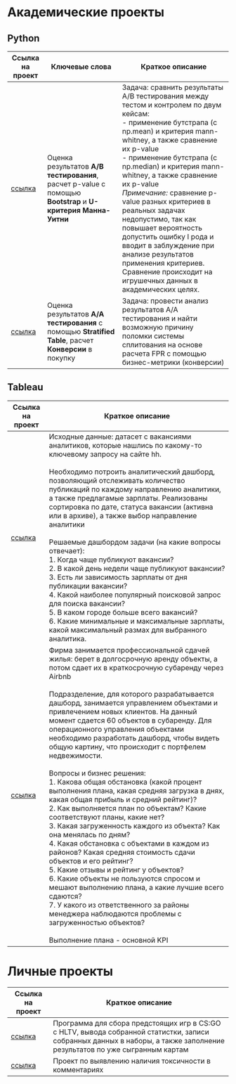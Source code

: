 # Академические проекты
## Python
Ссылка на проект | Ключевые слова | Краткое описание
--- | --- | ---
[ссылка](https://github.com/Kereat/Projects/tree/main/AB_test) | Оценка результатов **A/B тестирования**, расчет p-value с помощью **Bootstrap** и **U-критерия Манна-Уитни** | Задача: сравнить результаты A/B тестирования между тестом и контролем по двум кейсам: <br> - применение бутстрапа (с np.mean) и критерия mann-whitney, а также сравнение их p-value <br> - применение бутстрапа (с np.median) и критерия mann-whitney, а также сравнение их p-value <br> *Примечание:* сравнение p-value разных критериев в реальных задачах недопустимо, так как повышает вероятность допустить ошибку I рода и вводит в заблуждение при анализе результатов применения критериев. Сравнение происходит на игрушечных данных в академических целях.
[ссылка](https://github.com/Kereat/Projects/tree/main/AA_test) |  Оценка результатов **A/A тестирования** с помощью **Stratified Table**, расчет **Конверсии** в покупку | Задача: провести анализ результатов A/A тестирования и найти возможную причину поломки системы сплитования на основе расчета FPR с помощью бизнес-метрики (конверсии)

## Tableau
Ссылка на проект | Краткое описание
--- | ---
[ссылка](https://public.tableau.com/app/profile/chikunov.nikita/viz/Karpov_Practice2/WeeklyPublicationOverview) | Исходные данные: датасет с вакансиями аналитиков, которые нашлись по какому-то ключевому запросу на сайте hh. <br><br> Необходимо потроить аналитический дашборд, позволяющий отслеживать количество публикаций по каждому направлению аналитики, а также предлагамые зарплаты. Реализованы сортировка по дате, статуса вакансии (активна или в архиве), а также выбор направление аналитики <br><br> Решаемые дашбордом задачи (на какие вопросы отвечает): <br> 1. Когда чаще публикуют вакансии? <br> 2. В какой день недели чаще публикуют вакансии? <br> 3. Есть ли зависимость зарплаты от дня публикации вакансии? <br> 4. Какой наиболее популярный поисковой запрос для поиска вакансии? <br> 5. В каком городе больше всего вакансий? <br> 6. Какие минимальные и максимальные зарплаты, какой максимальный размах для выбранного аналитика. 
[ссылка](https://public.tableau.com/app/profile/chikunov.nikita/viz/Karpov_Practice3/sheet13) | Фирма занимается профессиональной сдачей жилья: берет в долгосрочную аренду объекты, а потом сдает их в краткосрочную субаренду через Airbnb <br><br> Подразделение, для которого разрабатывается дашборд, занимается управлением объектами и привлечением новых клиентов. На данный момент сдается 60 объектов в субаренду. Для операционного управления объектами необходимо разработать дашборд, чтобы видеть общую картину, что происходит с портфелем недвежимости. <br><br> Вопросы и бизнес решения: <br> 1. Какова общая обстановка (какой процент выполнения плана, какая средняя загрузка в днях, какая общая прибыль и средний рейтинг)? <br> 2. Как выполняется план по объектам? Какие соответствуют планы, какие нет? <br> 3. Какая загруженность каждого из объекта? Как она менялась по дням? <br> 4. Какая обстановка с объектами в каждом из районов? Какая средняя стоимость сдачи объектов и его рейтинг? <br> 5. Какие отзывы и рейтинг у объектов? <br> 6. Какие объекты не пользуются спросом и мешают выполнению плана, а какие лучшие всего сдаются? <br> 7. У какого из ответственного за районы менеджера наблюдаются проблемы с загруженностью объектов? <br><br> Выполнение плана - основной KPI 


# Личные проекты
Ссылка на проект | Краткое описание
--- | ---
[ссылка](https://github.com/Kereat/CSGOprediction) | Программа для сбора предстоящих игр в CS:GO с HLTV, вывода собранной статистки, записи собранных данных в наборы, а также заполнение результатов по уже сыгранным картам
[ссылка](https://github.com/Kereat/detection_of_toxicity) | Проект по выявлению наличия токсичности в комментариях
